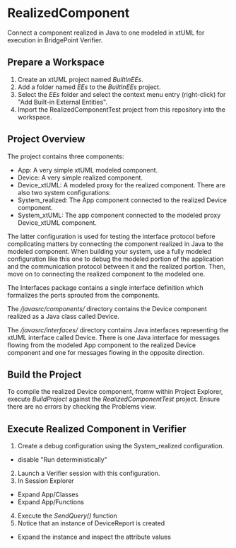 # RealizedComponent
Connect a component realized in Java to one modeled in xtUML for execution in BridgePoint Verifier.

## Prepare a Workspace
1. Create an xtUML project named *BuiltInEEs*.
2. Add a folder named *EEs* to the *BuiltInEEs* project.
3. Select the *EEs* folder and select the context menu entry (right-click) for "Add Built-in External Entities".
4. Import the RealizedComponentTest project from this repository into the workspace.

## Project Overview
The project contains three components:
- App: A very simple xtUML modeled component.
- Device:  A very simple realized component.
- Device_xtUML:  A modeled proxy for the realized component.
There are also two system configurations:
- System_realized:  The App component connected to the realized Device component.
- System_xtUML:  The app component connected to the modeled proxy Device_xtUML component.

The latter configuration is used for testing the interface protocol before complicating matters by
connecting the component realized in Java to the modeled component.  When building your system, use
a fully modeled configuration like this one to debug the modeled portion of the application and the 
communication protocol between it and the realized portion.  Then, move on to connecting the 
realized component to the modeled one.

The Interfaces package contains a single interface definition which formalizes the ports sprouted
from the components.

The */javasrc/components/* directory contains the Device component realized as a Java class 
called Device.

The */javasrc/interfaces/* directory contains Java interfaces representing the xtUML interface
called Device.  There is one Java interface for messages flowing from the modeled App component 
to the realized Device component and one for messages flowing in the opposite direction.

## Build the Project
To compile the realized Device component, fromw within Project Explorer, execute *BuildProject* 
against the *RealizedComponentTest* project.  Ensure there are no errors by checking the 
Problems view.

## Execute Realized Component in Verifier
1. Create a debug configuration using the System_realized configuration.
- disable "Run deterministically"
2. Launch a Verifier session with this configuration.
3. In Session Explorer
- Expand App/Classes
- Expand App/Functions
4. Execute the *SendQuery()* function
5. Notice that an instance of DeviceReport is created
- Expand the instance and inspect the attribute values
